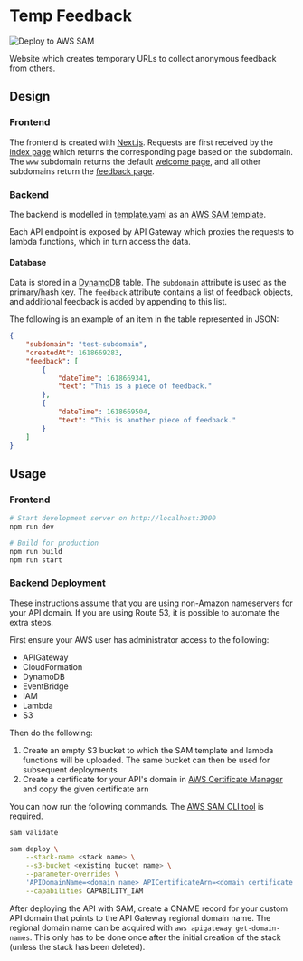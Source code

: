 # Temp Feedback

![Deploy to AWS SAM](https://github.com/connlim/temp-feedback/actions/workflows/actions.yaml/badge.svg)

Website which creates temporary URLs to collect anonymous feedback from others.

## Design

### Frontend

The frontend is created with [Next.js](https://nextjs.org/). Requests are first received by the [index page](nextjs/pages/index.js) which returns the corresponding page based on the subdomain. The `www` subdomain returns the default [welcome page](nextjs/views/welcome.js), and all other subdomains return the [feedback page](nextjs/views/feedback.js).

### Backend

The backend is modelled in [template.yaml](template.yaml) as an [AWS SAM template](https://docs.aws.amazon.com/serverless-application-model/latest/developerguide/what-is-sam.html).

Each API endpoint is exposed by API Gateway which proxies the requests to lambda functions, which in turn access the data.

#### Database

Data is stored in a [DynamoDB](https://docs.aws.amazon.com/amazondynamodb/latest/developerguide/Introduction.html) table. The `subdomain` attribute is used as the primary/hash key. The `feedback` attribute contains a list of feedback objects, and additional feedback is added by appending to this list.

The following is an example of an item in the table represented in JSON:

```json
{
    "subdomain": "test-subdomain",
    "createdAt": 1618669283,
    "feedback": [
        {
            "dateTime": 1618669341,
            "text": "This is a piece of feedback."
        },
        {
            "dateTime": 1618669504,
            "text": "This is another piece of feedback."
        }
    ]
}
```


## Usage

### Frontend

```bash
# Start development server on http://localhost:3000
npm run dev

# Build for production
npm run build
npm run start
```

### Backend Deployment

These instructions assume that you are using non-Amazon nameservers for your API domain. If you are using Route 53, it is possible to automate the extra steps.

First ensure your AWS user has administrator access to the following:

- APIGateway
- CloudFormation
- DynamoDB
- EventBridge
- IAM
- Lambda
- S3

Then do the following:

1. Create an empty S3 bucket to which the SAM template and lambda functions will be uploaded. The same bucket can then be used for subsequent deployments
2. Create a certificate for your API's domain in [AWS Certificate Manager](https://aws.amazon.com/certificate-manager/) and copy the given certificate arn

You can now run the following commands. The [AWS SAM CLI tool](https://docs.aws.amazon.com/serverless-application-model/latest/developerguide/serverless-sam-cli-install.html) is required.

```bash
sam validate

sam deploy \
    --stack-name <stack name> \
    --s3-bucket <existing bucket name> \
    --parameter-overrides \
    'APIDomainName=<domain name> APICertificateArn=<domain certificate arn>' \
    --capabilities CAPABILITY_IAM
```

After deploying the API with SAM, create a CNAME record for your custom API domain that points to the API Gateway regional domain name. The regional domain name can be acquired with `aws apigateway get-domain-names`. This only has to be done once after the initial creation of the stack (unless the stack has been deleted).
